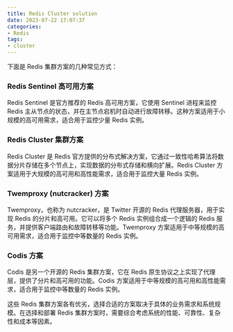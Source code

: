 ```yaml
---
title: Redis Cluster solution
date: 2023-07-22 17:07:37
categories:
- Redis
tags:
- cluster
---
```


下面是 Redis 集群方案的几种常见方式：

### Redis Sentinel 高可用方案

Redis Sentinel 是官方推荐的 Redis 高可用方案，它使用 Sentinel 进程来监控 Redis 主从节点的状态，并在主节点宕机时自动进行故障转移。这种方案适用于小规模的高可用需求，适合用于监控少量 Redis 实例。

### Redis Cluster 集群方案

Redis Cluster 是 Redis 官方提供的分布式解决方案，它通过一致性哈希算法将数据分片存储在多个节点上，实现数据的分布式存储和横向扩展。Redis Cluster 方案适用于大规模的高可用和高性能需求，适合用于监控大量 Redis 实例。

### Twemproxy (nutcracker) 方案

Twemproxy，也称为 nutcracker，是 Twitter 开源的 Redis 代理服务器，用于实现 Redis 的分片和高可用。它可以将多个 Redis 实例组合成一个逻辑的 Redis 服务，并提供客户端路由和故障转移等功能。Twemproxy 方案适用于中等规模的高可用需求，适合用于监控中等数量的 Redis 实例。

### Codis 方案

Codis 是另一个开源的 Redis 集群方案，它在 Redis 原生协议之上实现了代理层，提供了分片和高可用的功能。Codis 方案适用于中等规模的高可用和高性能需求，适合用于监控中等数量的 Redis 实例。

这些 Redis 集群方案各有优劣，选择合适的方案取决于具体的业务需求和系统规模。在选择和部署 Redis 集群方案时，需要综合考虑系统的性能、可靠性、复杂性和成本等因素。
